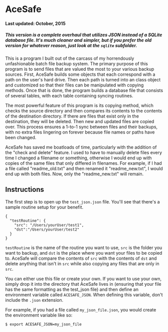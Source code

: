 # AceSafe
#### Last updated: October, 2015
##### This version is a complete overhaul that utilizes JSON instead of a SQLite database file. It's much cleaner and simpler, but if you prefer the old version for whatever reason, just look at the <code>sqlite</code> subfolder.
This is a program I built out of the carcass of my horrendously unfashionable batch file backup system. The primary purpose of this program is to send files that are valued the most to your various backup sources. First, AceSafe builds some objects that each correspond with a path on the user's hard drive. Then each path is turned into an class object and customized so that their files can be manipulated with copying methods. Once that is done, the program builds a database file that consists of several tables, with each table containing syncing routines.

The most powerful feature of this program is its copying method, which checks the source directory and then compares its contents to the contents of the destination directory. If there are files that exist only in the destination, they will be deleted. Then new and updated files are copied over. This process ensures a 1-to-1 sync between files and their backups, with no extra files lingering on forever because file names or paths have been changed.

AceSafe has saved me boatloads of time, particularly with the addition of the "check and delete" feature. I used to have to manually delete files every time I changed a filename or something, otherwise I would end up with copies of the same files that only differed in filenames. For example, if I had a file called "readme_old.txt" and then renamed it "readme_new.txt", I would end up with both files. Now, only the "readme_new.txt" will remain.

## Instructions

The first step is to open up the <code>test_json.json</code> file. You'll see that there's a sample routine setup for your benefit.

    
    {
      "testRoutine": {
        "src": "/Users/yourUser/test1",
        "dst":"/Users/yourUser/test2"
      }
    }

`testRoutine` is the name of the routine you want to use, `src` is the folder you want to backup, and `dst` is the place where you want your files to be copied to. AceSafe will compare the contents of `src` with the contents of `dst` and delete anything that isn't in `src` while also copying any files that are only in `src`.
    

You can either use this file or create your own. If you want to use your own, simply drop it into the directory that AceSafe lives in (ensuring that your file has the same formatting as the test_json file) and then define an environment variable called <code>ACESAFE_JSON</code>. When defining this variable, don't include the <code>.json</code> extension.

For example, if you had a file called <code>my_json_file.json</code>, you would create the environment variable like so:

    $ export ACESAFE_JSON=my_json_file

 